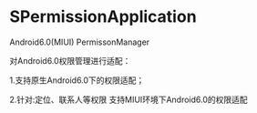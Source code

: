 # SPermissionApplication
Android6.0(MIUI) PermissonManager


对Android6.0权限管理进行适配：

1.支持原生Android6.0下的权限适配；

2.针对:定位、联系人等权限 支持MIUI环境下Android6.0的权限适配
